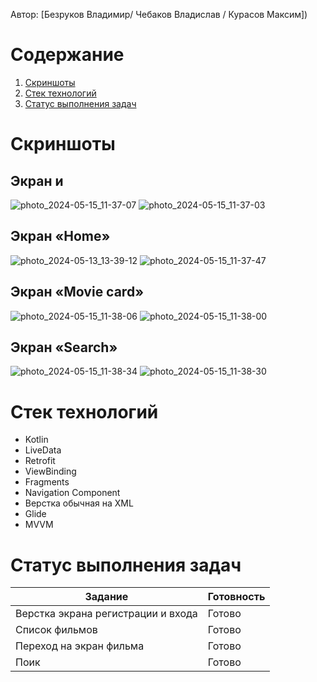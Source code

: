 
 

Автор: [Безруков Владимир/ Чебаков Владислав / Курасов Максим])


# Содержание

1. [Скриншоты](#скриншоты)
2. [Стек технологий](#стек-технологий)
3. [Статус выполнения задач](#статус-выполнения-задач)

# Скриншоты

## Экран <LogIn> и <SignUp>
![photo_2024-05-15_11-37-07](https://github.com/produman66/MovieFindefAPD/assets/115027939/c6366cf5-7a0e-4405-930f-3831e73a6a41)
![photo_2024-05-15_11-37-03](https://github.com/produman66/MovieFindefAPD/assets/115027939/39c688a0-f547-47cf-90ca-6e30ad0d136e)

## Экран «Home»
![photo_2024-05-13_13-39-12](https://github.com/produman66/MovieFindefAPD/assets/115027939/56d3bd82-af72-4f05-a50b-43cf9dcc900d)
![photo_2024-05-15_11-37-47](https://github.com/produman66/MovieFindefAPD/assets/115027939/c5ee23b4-04b9-4807-8da9-257dc0aaa911)


## Экран «Movie card»

![photo_2024-05-15_11-38-06](https://github.com/produman66/MovieFindefAPD/assets/115027939/e3c6787c-6739-4ff8-bf84-9ad6c2297760)
![photo_2024-05-15_11-38-00](https://github.com/produman66/MovieFindefAPD/assets/115027939/1af2a62d-c5a0-4f3b-a8f6-954bc65efb83)


## Экран «Search»
<a name="Экран «Search»"></a> 

![photo_2024-05-15_11-38-34](https://github.com/produman66/MovieFindefAPD/assets/115027939/8ca827d7-598e-4332-8e0c-fd1fe913382d)
![photo_2024-05-15_11-38-30](https://github.com/produman66/MovieFindefAPD/assets/115027939/f16401e7-eca9-4785-8aaf-11eb65ee1dd3)


# Стек технологий
- Kotlin
- LiveData
- Retrofit
- ViewBinding
- Fragments
- Navigation Component
- Верстка обычная на XML
- Glide
- MVVM

# Статус выполнения задач

| Задание                          | Готовность    |
| -------------------------------- | ------------- |
| Верстка экрана регистрации и входа                 | Готово        |
| Список фильмов | Готово        |
| Переход на экран фильма         | Готово        |
| Поик                             | Готово        |





